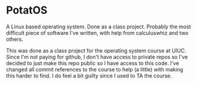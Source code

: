 # PotatOS
A Linux based operating system. Done as a class project. Probably the most difficult piece of software I've written, with help from calculuswhiz and two others.


This was done as a class project for the operating system course at UIUC. Since I'm not paying for github, I don't have access to private repos so I've decided to just make this repo public so I have access to this code. I've changed all commit references to the course to help (a little) with making this harder to find. I do feel a bit guilty since I used to TA the course.
